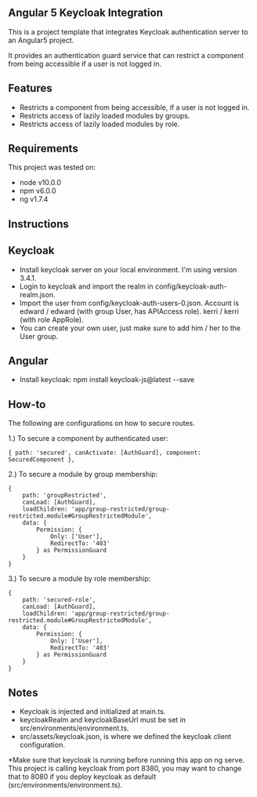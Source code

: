 Angular 5 Keycloak Integration
--
This is a project template that integrates Keycloak authentication server to an Angular5 project.

It provides an authentication guard service that can restrict a component from being accessible if a user is not logged in.

Features
--
 - Restricts a component from being accessible, if a user is not logged in.
 - Restricts access of lazily loaded modules by groups.
 - Restricts access of lazily loaded modules by role.
 
Requirements
--
This project was tested on:
 - node v10.0.0
 - npm v6.0.0
 - ng v1.7.4

Instructions
--

Keycloak
--
 - Install keycloak server on your local environment. I'm using version 3.4.1.
 - Login to keycloak and import the realm in config/keycloak-auth-realm.json.
 - Import the user from config/keycloak-auth-users-0.json. Account is edward / edward (with group User, has APIAccess role). kerri / kerri (with role AppRole).
 - You can create your own user, just make sure to add him / her to the User group.
 
Angular
--
 - Install keycloak: npm install keycloak-js@latest --save 
 
How-to
--
The following are configurations on how to secure routes.

1.) To secure a component by authenticated user:

```
{ path: 'secured', canActivate: [AuthGuard], component: SecuredComponent },
```

2.) To secure a module by group membership:

```
{
    path: 'groupRestricted',
    canLoad: [AuthGuard],
    loadChildren: 'app/group-restricted/group-restricted.module#GroupRestrictedModule',
    data: {
        Permission: {
            Only: ['User'],
            RedirectTo: '403'
        } as PermissionGuard
    }
}
```

3.) To secure a module by role membership:

```
{
    path: 'secured-role',
    canLoad: [AuthGuard],
    loadChildren: 'app/group-restricted/group-restricted.module#GroupRestrictedModule',
    data: {
        Permission: {
            Only: ['User'],
            RedirectTo: '403'
        } as PermissionGuard
    }
}
```
 
Notes
--
  - Keycloak is injected and initialized at main.ts.
  - keycloakRealm and keycloakBaseUrl must be set in src/environments/environment.ts.
  - src/assets/keycloak.json, is where we defined the keycloak client configuration.
  
  
*Make sure that keycloak is running before running this app on ng serve. This project is calling keycloak from port 8380, you may want to change that to 8080 if you deploy keycloak as default (src/environments/environment.ts).